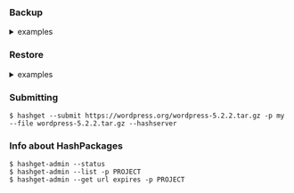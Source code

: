 ### Backup
<details><summary>examples</summary>

~~~shell
#
# Backup and restore
#

# Backup
$ hashget -zf FILENAME --pack DIRECTORY --hashserver


# Pack with restic
$ hashget -X exclude-list --prepack wordpress --hashserver
Saved: 1468 files, 1 pkgs, size: 40.5M. Download: 10.7M

$ restic --exclude-file exclude-list backup wordpress
password is correct
scan [/tmp/wp/wordpress]
scanned 193 directories, 367 files in 0:02
[0:04] 100.00%  700.829 KiB / 700.829 KiB  560 / 560 items  0 errors  ETA 0:00 
duration: 0:04
snapshot 76b54230 saved
~~~
</details>


### Restore
<details><summary>examples</summary>

~~~shell
$ hashget -u DIRECTORY --hashserver

# Unpack with restic
$ restic restore 76b54230 -t unpacked
password is correct
restoring <Snapshot 76b54230 of [/tmp/wp/wordpress] at 2019-06-19 04:30:55.760618336 +0700 +07 by root@braconnier> to unpacked
$ hashget -u unpacked/wordpress/ --hashserver
Recovered 1468/1468 files 40.5M bytes (0 downloaded, 0 from pool, 10.7M cached) in 1.56s
~~~
</details>

### Submitting
~~~
$ hashget --submit https://wordpress.org/wordpress-5.2.2.tar.gz -p my --file wordpress-5.2.2.tar.gz --hashserver
~~~

### Info about HashPackages
~~~
$ hashget-admin --status
$ hashget-admin --list -p PROJECT
$ hashget-admin --get url expires -p PROJECT
~~~
